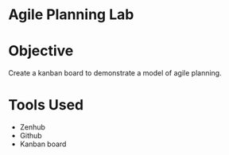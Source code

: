 # Agile Planning Lab

# Objective
Create a kanban board to demonstrate a model of agile planning.

# Tools Used
- Zenhub
- Github
- Kanban board
